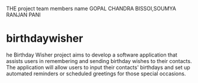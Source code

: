 THE project team members name
GOPAL CHANDRA BISSOI,SOUMYA RANJAN PANI
# birthdaywisher
he Birthday Wisher project aims to develop a software application that assists users in remembering and sending birthday wishes to their contacts. The application will allow users to input their contacts' birthdays and set up automated reminders or scheduled greetings for those special occasions.
